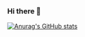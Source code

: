 ### Hi there 👋
[![Anurag's GitHub stats](https://github-readme-stats.vercel.app/api?username=dongjun6343&theme=dark&show_icons=true)](https://github.com/dongjun6343/github-readme-stats)

<!--
**dongjun6343/dongjun6343** is a ✨ _special_ ✨ repository because its `README.md` (this file) appears on your GitHub profile.

Here are some ideas to get you started:

- 🔭 I’m currently working on ...
- 🌱 I’m currently learning ...
- 👯 I’m looking to collaborate on ...
- 🤔 I’m looking for help with ...
- 💬 Ask me about ...
- 📫 How to reach me: ...
- 😄 Pronouns: ...
- ⚡ Fun fact: ...
-->
